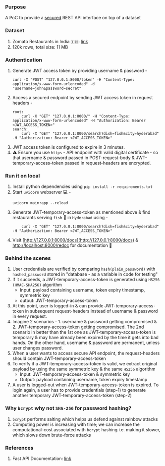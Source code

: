 ### Purpose
A PoC to provide a <u>secured</u> REST API interface on top of a dataset 

### Dataset
1. Zomato Restaurants in India 🇮🇳: [link](https://www.kaggle.com/datasets/narsingraogoud/zomato-restaurants-dataset-for-metropolitan-areas)
2. 120k rows, total size: 11 MB

### Authentication
1. Generate JWT access token by providing username & password - 
    ```
    curl -X "POST" "127.0.0.1:8000/token" -H "Content-Type: application/x-www-form-urlencoded" -d "username=john&password=secret"
    ```
2. Access a secured endpoint by sending JWT access token in request headers -
    ```
    root:
        curl -X "GET" "127.0.0.1:8000/" -H "Content-Type: application/x-www-form-urlencoded" -H "Authorization: Bearer <JWT_ACCESS_TOKEN>"
    search:
        curl -X "GET" "127.0.0.1:8000/search?dish=fish&city=hyderabad" -H "Authorization: Bearer <JWT_ACCESS_TOKEN>"
    ```
3. JWT access token is configured to expire in 3 minutes.
4. ⚠️ Ensure you use `https` - API endpoint with valid digital certificate - so that username & password passed in POST-request-body & JWT-temporary-access-token passed in request-headers are encrypted.

### Run it on local
1. Install python dependencies using `pip install -r requirements.txt`
2. Start `uvicorn` webserver 💻 -
    ```
    uvicorn main:app --reload
    ```
3. Generate JWT-temporary-access-token as mentioned above & find restaurants serving `fish` 🐠 in `Hyderabad` using -
    ```
        curl -X "GET" "127.0.0.1:8000/search?dish=fish&city=hyderabad" -H "Authorization: Bearer <JWT_ACCESS_TOKEN>"
    ```
4. Visit [http://127.0.0.1:8000/docs](http://127.0.0.1:8000/docs) & [http://localhost:8000/redoc](http://localhost:8000/redoc) for documentation 📜

### Behind the scenes
1. User credentials are verified by comparing `hash(plain_password)` with `hashed_password` stored in "database - as a variable in code for testing"
2. If it succeeds, a JWT-temporary-access-token is generated using `HS256 (HMAC-SHA256)` algorithm
    - Input: payload containing username, token expiry timestamp, symmetric key
    - output: JWT-temporary-access-token
3. At this point, user is logged-in & can provide JWT-temporary-access-token in subsequent request-headers instead of username & password in every request. 
4. Imagine 2 scenarios - 1. username & password getting compromised & 2. JWT-temporary-access-token getting compromised. The 2nd scenario in better than the 1st one as JWT-temporary-access-token is temporary & may have already been expired by the time it gets into bad hands. On the other hand, username & password are permanent, unless user changes password.
5. When a user wants to access secure API endpoint, the request-headers should contain JWT-temporary-access-token
6. To verify if a JWT-temporary-access-token is valid, we extract original payload by using the same symmetric key & the same `HS256` algorithm
    - Input: JWT-temporary-access-token & symmetric key
    - Output: payload containing username, token expiry timestamp
7. A user is logged-out when JWT-temporary-access-token is expired. To login again, a user has to provide credentials (step-1) to generate another temporary JWT-temporary-access-token (step-2)

### Why `bcrypt` why not `SHA-256` for password hashing?
1. `bcrypt` performs salting which helps us defend against rainbow attacks
2. Computing power is increasing with time; we can increase the computational-cost associated with `bcrypt` hashing i.e. making it slower, which slows down brute-force attacks

### References
1. Fast API Documentation: [link](https://fastapi.tiangolo.com/tutorial/security/oauth2-jwt/)

